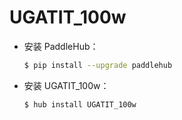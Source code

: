 # UGATIT_100w
* 安装 PaddleHub：

    ```bash
    $ pip install --upgrade paddlehub
    ```

* 安装 UGATIT_100w：

    ```bash
    $ hub install UGATIT_100w
    ```
